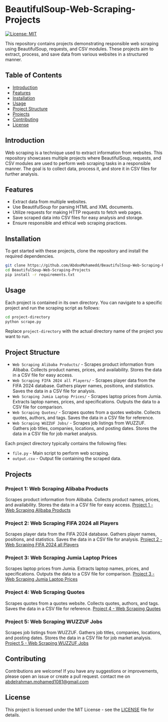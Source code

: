 # BeautifulSoup-Web-Scraping-Projects

[![License: MIT](https://img.shields.io/badge/License-MIT-yellow.svg)](https://opensource.org/licenses/MIT)

This repository contains projects demonstrating responsible web scraping using BeautifulSoup, requests, and CSV modules. These projects aim to extract, process, and save data from various websites in a structured manner.

## Table of Contents

- [Introduction](#introduction)
- [Features](#features)
- [Installation](#installation)
- [Usage](#usage)
- [Project Structure](#project-structure)
- [Projects](#projects)
- [Contributing](#contributing)
- [License](#license)

## Introduction

Web scraping is a technique used to extract information from websites. This repository showcases multiple projects where BeautifulSoup, requests, and CSV modules are used to perform web scraping tasks in a responsible manner. The goal is to collect data, process it, and store it in CSV files for further analysis.

## Features

- Extract data from multiple websites.
- Use BeautifulSoup for parsing HTML and XML documents.
- Utilize requests for making HTTP requests to fetch web pages.
- Save scraped data into CSV files for easy analysis and storage.
- Ensure responsible and ethical web scraping practices.

## Installation

To get started with these projects, clone the repository and install the required dependencies.

```bash
git clone https://github.com/AbdooMohamedd/BeautifulSoup-Web-Scraping-Projects.git
cd BeautifulSoup-Web-Scraping-Projects
pip install -r requirements.txt
```

## Usage

Each project is contained in its own directory. You can navigate to a specific project and run the scraping script as follows:

```bash
cd project-directory
python scrape.py
```

Replace `project-directory` with the actual directory name of the project you want to run.

## Project Structure

- `Web Scraping Alibaba Products/` - Scrapes product information from Alibaba. Collects product names, prices, and availability. Stores the data in a CSV file for easy access.
- `Web Scraping FIFA 2024 all Players/` - Scrapes player data from the FIFA 2024 database. Gathers player names, positions, and statistics. Saves the data in a CSV file for analysis.
- `Web Scraping Jumia Laptop Prices/` - Scrapes laptop prices from Jumia. Extracts laptop names, prices, and specifications. Outputs the data to a CSV file for comparison.
- `Web Scraping Quotes/` - Scrapes quotes from a quotes website. Collects quotes, authors, and tags. Saves the data in a CSV file for reference.
- `Web Scraping WUZZUF Jobs/` - Scrapes job listings from WUZZUF. Gathers job titles, companies, locations, and posting dates. Stores the data in a CSV file for job market analysis.

Each project directory typically contains the following files:

- `file.py` - Main script to perform web scraping.
- `output.csv` - Output file containing the scraped data.

## Projects

### Project 1: Web Scraping Alibaba Products

Scrapes product information from Alibaba. Collects product names, prices, and availability. Stores the data in a CSV file for easy access.
[Project 1 - Web Scraping Alibaba Products](https://github.com/AbdooMohamedd/BeautifulSoup-Web-Scraping-Projects/tree/main/Web%20Scraping%20Alibaba%20Products)

### Project 2: Web Scraping FIFA 2024 all Players

Scrapes player data from the FIFA 2024 database. Gathers player names, positions, and statistics. Saves the data in a CSV file for analysis.
[Project 2 - Web Scraping FIFA 2024 all Players](https://github.com/AbdooMohamedd/BeautifulSoup-Web-Scraping-Projects/tree/main/Web%20Scraping%20FIFA%202024%20all%20Players)

### Project 3: Web Scraping Jumia Laptop Prices

Scrapes laptop prices from Jumia. Extracts laptop names, prices, and specifications. Outputs the data to a CSV file for comparison.
[Project 3 - Web Scraping Jumia Laptop Prices](https://github.com/AbdooMohamedd/BeautifulSoup-Web-Scraping-Projects/tree/main/Web%20Scraping%20Jumia%20Laptop%20Prices)

### Project 4: Web Scraping Quotes

Scrapes quotes from a quotes website. Collects quotes, authors, and tags. Saves the data in a CSV file for reference.
[Project 4 - Web Scraping Quotes](https://github.com/AbdooMohamedd/BeautifulSoup-Web-Scraping-Projects/tree/main/Web%20Scraping%20Quotes)

### Project 5: Web Scraping WUZZUF Jobs

Scrapes job listings from WUZZUF. Gathers job titles, companies, locations, and posting dates. Stores the data in a CSV file for job market analysis.
[Project 5 - Web Scraping WUZZUF Jobs](https://github.com/AbdooMohamedd/BeautifulSoup-Web-Scraping-Projects/tree/main/Web%20Scraping%20WUZZUF%20Jobs)

## Contributing

Contributions are welcome! If you have any suggestions or improvements, please open an issue or create a pull request.
contact me on [abdelrahman.mohamed1081@gmail.com](abdelrahman.mohamed1081@gmail.com)

## License

This project is licensed under the MIT License - see the [LICENSE](LICENSE) file for details.
